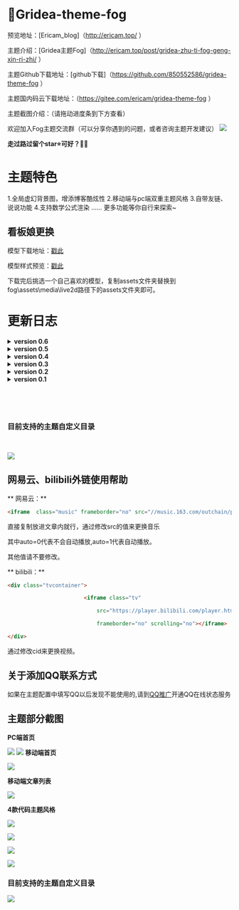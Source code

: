 # 💖Gridea-theme-fog

预览地址：[Ericam_blog]（<http://ericam.top/> ）

主题介绍：[Gridea主题Fog]（<http://ericam.top/post/gridea-zhu-ti-fog-geng-xin-ri-zhi/> ）

主题Github下载地址：[github下载]（<https://github.com/850552586/gridea-theme-fog> ）

主题国内码云下载地址：（<https://gitee.com/ericam/gridea-theme-fog> ）

主题截图介绍：（请拖动进度条到下方查看）

欢迎加入Fog主题交流群（可以分享你遇到的问题，或者咨询主题开发建议）
![](https://ericamblog.oss-cn-shanghai.aliyuncs.com/GrideaFog/qrcode_1594635464040.jpg)

**走过路过留个star⭐️可好？🤒😎**
&nbsp;
# 主题特色
1.全局虚幻背景图，增添博客酷炫性
2.移动端与pc端双重主题风格
3.自带友链、说说功能
4.支持数学公式渲染
……
更多功能等你自行来探索~



## 看板娘更换

模型下载地址：[戳此](https://gitee.com/ericam/live2d-widget-models )

模型样式预览：[戳此](https://blog.csdn.net/wang_123_zy/article/details/87181892 )

下载完后挑选一个自己喜欢的模型，复制assets文件夹替换到fog\assets\media\live2d路径下的assets文件夹即可。

# 更新日志

<details>
<summary><b>version 0.6</b></summary>
<pre>
<ul>
- 增加：分享功能（感谢codingbear）
- 增加：赞赏功能
- 增加：文章底层版权信息
- 增加：aplayer音乐播放器
- 调整：文章内上下博客样式
- 修复：说说页面图片宽度不一致问题
  </ul>
  </pre>
</details>

<details>

<summary><b>version 0.5</b></summary>

<pre>

<ul>

- 增加：两种导航栏风格（左侧和顶部）

- 增加：数学公式支持

- 修复：行内代码不会添加复制代码按钮

- 调整： 更换了部分cdn，优化了博客加载速度
  </ul>

  </pre>

  </details>


<details>

<summary><b>version 0.4</b></summary>

<pre>

<ul>

- 调整：valine评论样式

- 调整：文章大纲样式

- 调整：友链页面样式

- 调整：社交按钮大小样式

- 调整：搜索框样式

- 调整：博客列表样式（增加了阴影效果

- 增加：页面淡入淡出加载

- 增加：自定义配置中背景图加载方式添加了外链方式（不上传图片便可以规避无法保存主题内容的bug，这个bug是由软件产生）

- 增加：不蒜子统计博客访客

- 增加：valine统计文章阅读量

- 增加：网易云音乐外链嵌入样式

- 增加：bilibili视频外链嵌入样式

- 增加：文章内代码复制功能

- 增加：移动端首页显示头像

- 核心增加：添加了说说功能

- 增加：valine评论加载qq头像（如果用户添加了qq邮箱

- 增加：valine评论框内加载今日诗词

- 修复：修复了文章多个标签标签会加载混乱的Bug

  </ul>

  </pre>

  </details>

 

 

 

<details>

<summary><b>version 0.3</b></summary>

<pre>

<ul>



- 优化：总体布局

- 优化：适配了Microsoft edge浏览器

- 调整：友链页面样式

- 调整：更换了看板娘模型

  </ul>

  </pre>

  </details>

 

<details>

<summary><b>version 0.2</b></summary>

<pre>

<ul>

- 重构移动端界面

- 添加：移动端首页大图

- 添加：网站介绍闪烁跳动

- 添加：看板娘

- 添加：两款社交按钮（微信+steam）

- 添加：4款代码块主题风格

- 调整：分页按钮布局（虽然可能还有点Bug）

- 调整：社交按钮（并新增微信+steam）

- 修复：归档页无分页按钮bug

- 修复：移动端无评论界面的bug

- 修复：代码块自适应问题

- 修复：移动端无法加载valine评论系统

</ul>

</pre>

</details>

<details>

<summary><b>version 0.1</b></summary>

<pre>

<ul>

- 添加了博客自定义配置背景大图

- 侧边栏伸缩滑动

- 无封面图采用自定义配置图片

- 4款社交按钮

- 头像悬浮 旋转功能

- 暗黑金属系分页按钮-显示当前页面数

- 站点运行时间统计

- 浏览文章时加载目录树

- 浏览器滑动条美化（chrome等）

- 优先采用valine评论系统

- 标签云标签随机颜色显示

- 站内文章标题搜索功能

</ul>

</pre>

</details>

&nbsp;

&nbsp;

 

### 目前支持的主题自定义目录

&nbsp;

![](https://ericamblog.oss-cn-shanghai.aliyuncs.com/GrideaFog/pz.png)

 

## 网易云、bilibili外链使用帮助

** 网易云：**

```html
<iframe  class="music" frameborder="no" src="//music.163.com/outchain/player?type=1&id=89680147&auto=0&height=90"></iframe>
```


直接复制放进文章内就行，通过修改src的值来更换音乐

其中auto=0代表不会自动播放,auto=1代表自动播放。

其他值请不要修改。

** bilibili：**

```html
<div class="tvcontainer">

​                        <iframe class="tv"

​                            src="https://player.bilibili.com/player.html?cid=145147963&aid=84267566&page=1&as_wide=1&high_quality=1&danmaku=0"

​                            frameborder="no" scrolling="no"></iframe>

</div>

```

通过修改cid来更换视频。

## 关于添加QQ联系方式

如果在主题配置中填写QQ以后发现不能使用的,请到[QQ推广](https://shang.qq.com/v3/widget.html)开通QQ在线状态服务



## 主题部分截图

**PC端首页**

![](https://ericamblog.oss-cn-shanghai.aliyuncs.com/GrideaFog/TIM图片20200412141710.png)
![](https://ericamblog.oss-cn-shanghai.aliyuncs.com/GrideaFog/TIM图片20200713180258.png)
**移动端首页**

![](https://ericamblog.oss-cn-shanghai.aliyuncs.com/GrideaFog/9.png)



**移动端文章列表**

![](https://ericamblog.oss-cn-shanghai.aliyuncs.com/GrideaFog/TIM图片20200412141356.png)



**4款代码主题风格**

![](https://ericamblog.oss-cn-shanghai.aliyuncs.com/GrideaFog/12.png)

![](https://ericamblog.oss-cn-shanghai.aliyuncs.com/GrideaFog/13.png)

![](https://ericamblog.oss-cn-shanghai.aliyuncs.com/GrideaFog/14.png)

![](https://ericamblog.oss-cn-shanghai.aliyuncs.com/GrideaFog/15.png)

### 目前支持的主题自定义目录

![](https://ericamblog.oss-cn-shanghai.aliyuncs.com/GrideaFog/TIM图片20200713180316.png)
